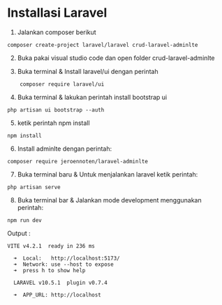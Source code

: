 # Installasi Laravel
1. Jalankan composer berikut
```
composer create-project laravel/laravel crud-laravel-adminlte
```

2. Buka pakai visual studio code dan open folder crud-laravel-adminlte


3.  Buka terminal & Install laravel/ui dengan perintah
```
    composer require laravel/ui
```
4. Buka terminal & lakukan perintah install bootstrap ui
```
php artisan ui bootstrap --auth
```

5. ketik perintah npm install
```
npm install
```
6. Install adminlte dengan perintah:

```
composer require jeroennoten/laravel-adminlte
```

7.  Buka terminal baru & Untuk menjalankan laravel ketik perintah:
```
php artisan serve
```
8. Buka terminal bar & Jalankan mode development menggunakan perintah:
```
npm run dev
```
Output :
```
VITE v4.2.1  ready in 236 ms

  ➜  Local:   http://localhost:5173/
  ➜  Network: use --host to expose
  ➜  press h to show help

  LARAVEL v10.5.1  plugin v0.7.4

  ➜  APP_URL: http://localhost
```